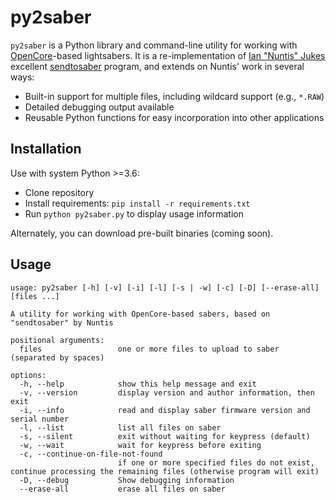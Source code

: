 # py2saber
`py2saber` is a Python library and command-line utility for working with [OpenCore](https://github.com/LamaDiLuce/polaris-opencore)-based lightsabers. It is a re-implementation of [Ian "Nuntis" Jukes](http://sabers.amazer.uk/) excellent [sendtosaber](https://github.com/Nuntis-Spayz/Send-To-Saber) program, and extends on Nuntis' work in several ways:

- Built-in support for multiple files, including wildcard support (e.g., `*.RAW`)
- Detailed debugging output available
- Reusable Python functions for easy incorporation into other applications

## Installation
Use with system Python >=3.6:
- Clone repository
- Install requirements: `pip install -r requirements.txt`
- Run `python py2saber.py` to display usage information

Alternately, you can download pre-built binaries (coming soon).

## Usage
```
usage: py2saber [-h] [-v] [-i] [-l] [-s | -w] [-c] [-D] [--erase-all] [files ...]

A utility for working with OpenCore-based sabers, based on "sendtosaber" by Nuntis

positional arguments:
  files                 one or more files to upload to saber (separated by spaces)

options:
  -h, --help            show this help message and exit
  -v, --version         display version and author information, then exit
  -i, --info            read and display saber firmware version and serial number
  -l, --list            list all files on saber
  -s, --silent          exit without waiting for keypress (default)
  -w, --wait            wait for keypress before exiting
  -c, --continue-on-file-not-found
                        if one or more specified files do not exist, continue processing the remaining files (otherwise program will exit)
  -D, --debug           Show debugging information
  --erase-all           erase all files on saber
```
